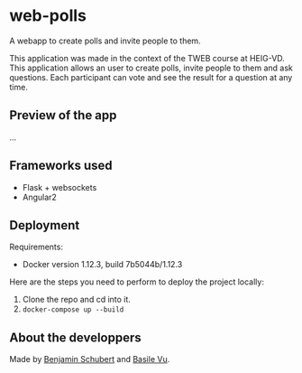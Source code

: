 # web-polls

A webapp to create polls and invite people to them.

This application was made in the context of the TWEB course at HEIG-VD. This application allows
an user to create polls, invite people to them and ask questions. Each participant can vote and see the
result for a question at any time.

## Preview of the app
...

## Frameworks used
* Flask + websockets
* Angular2

## Deployment

Requirements:
* Docker version 1.12.3, build 7b5044b/1.12.3

Here are the steps you need to perform to deploy the project locally:

1. Clone the repo and cd into it.
2. `docker-compose up --build`


## About the developpers
Made by [Benjamin Schubert](https://github.com/BenjaminSchubert) and [Basile Vu](https://github.com/Flagoul).
